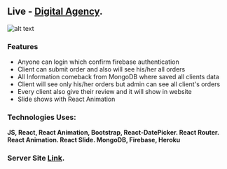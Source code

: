 ## Live - [Digital Agency](https://digital-agency-project.web.app).
![alt text](https://i.ibb.co/BKW5Xxn/digital-github.png)

### Features
-	Anyone can login which confirm firebase authentication
-	Client can submit order and also will see his/her all orders
-	All Information comeback from MongoDB where saved all clients data
-	Client will see only his/her orders but admin can see all client's orders
-	Every client also give their review and it will show in website
-	Slide shows with React Animation

### Technologies Uses: 
**JS, React, React Animation, Bootstrap, React-DatePicker. React Router. React Animation. React Slide. MongoDB, Firebase, Heroku**

### Server Site [Link](https://github.com/SayemMomin/digital--agency-serverSite).








